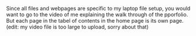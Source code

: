 Since all files and webpages are specific to my laptop file setup, you would want to go to the video of me explaining the walk through of the pporfolio. But each page in the tabel of contents in the home page is its own page. (edit: my video file is too large to upload, sorry about that)
